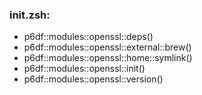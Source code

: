 ### init.zsh:
- p6df::modules::openssl::deps()
- p6df::modules::openssl::external::brew()
- p6df::modules::openssl::home::symlink()
- p6df::modules::openssl::init()
- p6df::modules::openssl::version()

